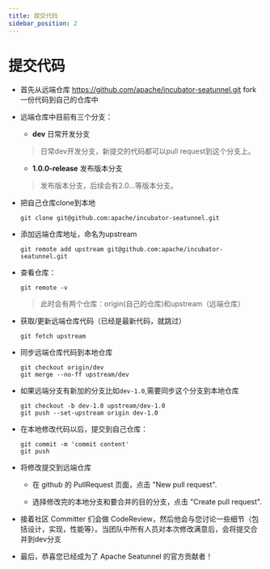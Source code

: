 ```yaml
---
title: 提交代码
sidebar_position: 2
---
```


# 提交代码

* 首先从远端仓库 <https://github.com/apache/incubator-seatunnel.git> fork一份代码到自己的仓库中

* 远端仓库中目前有三个分支：
    * **dev**    日常开发分支
    > 日常dev开发分支，新提交的代码都可以pull request到这个分支上。

    * **1.0.0-release** 发布版本分支
    > 发布版本分支，后续会有2.0...等版本分支。

* 把自己仓库clone到本地

    ```shell
    git clone git@github.com:apache/incubator-seatunnel.git
    ```

* 添加远端仓库地址，命名为upstream

    ```shell
    git remote add upstream git@github.com:apache/incubator-seatunnel.git
    ```

* 查看仓库：

    ```shell
    git remote -v
    ```

  > 此时会有两个仓库：origin(自己的仓库)和upstream（远端仓库）

* 获取/更新远端仓库代码（已经是最新代码，就跳过）

    ```shell
    git fetch upstream
    ```

* 同步远端仓库代码到本地仓库

    ```shell
    git checkout origin/dev
    git merge --no-ff upstream/dev
    ```

* 如果远端分支有新加的分支比如`dev-1.0`,需要同步这个分支到本地仓库

    ```shell
    git checkout -b dev-1.0 upstream/dev-1.0
    git push --set-upstream origin dev-1.0
    ```

* 在本地修改代码以后，提交到自己仓库：

    ```shell
    git commit -m 'commit content'
    git push
    ```

* 将修改提交到远端仓库

    * 在 github 的 PullRequest 页面，点击 "New pull request".

    * 选择修改完的本地分支和要合并的目的分支，点击 "Create pull request".

* 接着社区 Committer 们会做 CodeReview，然后他会与您讨论一些细节（包括设计，实现，性能等）。当团队中所有人员对本次修改满意后，会将提交合并到dev分支

* 最后，恭喜您已经成为了 Apache Seatunnel 的官方贡献者！
